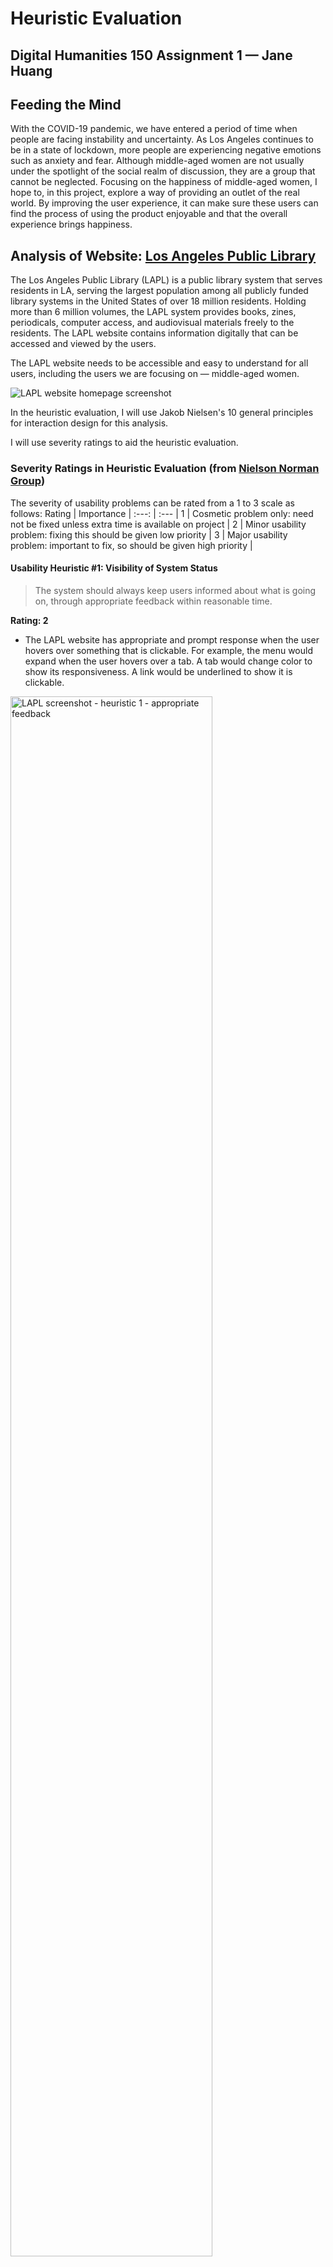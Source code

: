 # Heuristic Evaluation
## Digital Humanities 150 Assignment 1 — Jane Huang

## Feeding the Mind

With the COVID-19 pandemic, we have entered a period of time when people are facing instability and uncertainty. As Los Angeles continues to be in a state of lockdown, more people are experiencing negative emotions such as anxiety and fear. Although middle-aged women are not usually under the spotlight of the social realm of discussion, they are a group that cannot be neglected. Focusing on the happiness of middle-aged women, I hope to, in this project, explore a way of providing an outlet of the real world. By improving the user experience, it can make sure these users can find the process of using the product enjoyable and that the overall experience brings happiness.

## Analysis of Website: [Los Angeles Public Library](lapl.org)

The Los Angeles Public Library (LAPL) is a public library system that serves residents in LA, serving the largest population among all publicly funded library systems in the United States of over 18 million residents. Holding more than 6 million volumes, the LAPL system provides books, zines, periodicals, computer access, and audiovisual materials freely to the residents. The LAPL website contains information digitally that can be accessed and viewed by the users.

The LAPL website needs to be accessible and easy to understand for all users, including the users we are focusing on — middle-aged women.

![LAPL website homepage screenshot](lapl-screenshot-home.png) 

In the heuristic evaluation, I will use Jakob Nielsen's 10 general principles for interaction design for this analysis.

I will use severity ratings to aid the heuristic evaluation. 

### Severity Ratings in Heuristic Evaluation (from [Nielson Norman Group](https://www.nngroup.com/articles/how-to-rate-the-severity-of-usability-problems/))
The severity of usability problems can be rated from a 1 to 3 scale as follows:
Rating  | Importance  |
:---: | :---  |
1  | Cosmetic problem only: need not be fixed unless extra time is available on project  |
2  | Minor usability problem: fixing this should be given low priority  |
3  | Major usability problem: important to fix, so should be given high priority  |


#### Usability Heuristic #1: Visibility of System Status
>The system should always keep users informed about what is going on, through appropriate feedback within reasonable time.

**Rating: 2**
* The LAPL website has appropriate and prompt response when the user hovers over something that is clickable. For example, the menu would expand when the user hovers over a tab. A tab would change color to show its responsiveness. A link would be underlined to show it is clickable.
<img src="lapl-screenshot-uh1-hoverresponse.png" alt="LAPL screenshot - heuristic 1 - appropriate feedback" width="80%">

* However, the user needs to have experience with web products, and have good vision in order to detect every function. For some functions, the website has low visibility of the system status since the icon is too small, so it is difficult for the user to spot the possible actions they can perform.
<img src="lapl-screenshot-uh1-icontoosmall.png" alt="LAPL screenshot - heuristic 1 - low visability" width="80%">

**Recommendation:**
* Some feedback should have increased visibility, such as a more drastic change of colors.

* Some functions should be more visible for users to find in order to make use of those functions; for example, a filter bar on the left of the screen should have more visible \[+\](for expanding) and \[-\] [-] (for collapsing) icons.


#### Usability Heuristic #2: Match Between the System and the Real World
>The system should speak the users' language, with words, phrases and concepts familiar to the user, rather than system-oriented terms. Follow real-world conventions, making information appear in a natural and logical order.

**Rating: 2**
* The LAPL website follows real-world conventions in general. For example, the main page has a collection of information and makes use of a menu bar to contain shortcuts to subpages. The main page also serves as an eye-catching page of the product that allows user to decide if there are contents that catch their eyes.

* The website has too much information, which can be overwhelming to the user. If a user is not used to viewing a digital site with loads of information, the user can be confused. It is different from a more traditional form of media or books that it presents too much information on one page.

**Recommendation:**
* The website should consider putting less information on one page, so that every feature can be presented in a more conspicuous way. Otherwise, some good features can be neglected by the users who need them.

* Consider mimicking an actual library, or the status of an actual book - this would enhance the user experience for elder users as they would be more used to a skeuomorphic design.


#### Usability Heuristic #3: User control and freedom
>Users often choose system functions by mistake and will need a clearly marked "emergency exit" to leave the unwanted state without having to go through an extended dialogue. Support undo and redo.

**Rating: 1**
* Being a website that exists within a web browser, it naturally has the function of going back to a page that the user has previously browsed, therefore allowing the user to "exit" the current page quite easily.
<img src="lapl-screenshot-uh3-backtopage.png" alt="LAPL screenshot - heuristic 3 - undos in browser" width="80%">

* If users are redirected to a new page in a new tab, they can still access the previous tab/tabs by clicking on them.
<img src="lapl-screenshot-uh3-browsertabs.png" alt="LAPL screenshot - heuristic 3 - changing between tabs" width="80%">

**Recommendation:**
* Consider letting the menu bar with the drop-down list be consistently fixed on every page, so that users can easily go to the pages they have been to before.


#### Usability Heuristic #4: Consistency and standards
>Users should not have to wonder whether different words, situations, or actions mean the same thing. Follow platform conventions.

**Rating: 2**
* The website follows many design conventions and standards, which makes it intuitive for the user. For example, the search bar is located on the top right of the page (consistent with the convention that search bars are usually shown on the top right or middle), with a text box and a magnifying class icon (universally used for search icon).

* There are some minor issues that can potentially make the user confused. For example, in the "Schedule Your Pickup" page, the menu on the right has collapsing and expanding icons. They are against user experience convention: the arrow should be pointing down when the list is collapsed and up when the list is expanded.
<img src="lapl-screenshot-uh4-inconsistency.png" alt="LAPL screenshot - heuristic 4 - inconsistency with convention" width="80%">


**Recommendation:**
* Some details should be redesigned to make the user experience more smooth and intuitive. As little as the direction of arrows can change how the user thinks and behaves.

#### Usability Heuristic #5: Error prevention
>Even better than good error messages is a careful design which prevents a problem from occurring in the first place. Either eliminate error-prone conditions or check for them and present users with a confirmation option before they commit to the action.

**Rating: 3**
* There is lacking error prevention for the user logging in. For example, when the user tries to put more digits in the text box intended for only 4 digits (of phone number), there is no error message stopping the user. Therefore, the user may waste time on figuring out what has been wrong with out the system's warning.
<img scr="lapl-screenshot-uh5-noerrorprevention.png" alt="LAPL screenshot - heuristic 5 - lacking of error prevention">

**Recommendation:**
* Add error prevention to prevent users from going to the next step while inputting the wrong information and spending time figuring out their mistake.


#### Usability Heuristic #6: Recognition rather than recall
>Minimize the user's memory load by making objects, actions, and options visible. The user should not have to remember information from one part of the dialogue to another. Instructions for use of the system should be visible or easily retrievable whenever appropriate.

**Rating: 2**
* There is a lot of redirection of links to other websites (some difficult to tell what it specifically does). Users can easily lose track of which website they should be on. The new links are often opened in a new tab, so users may be confused about when they should go back to the previous page or search for the other tabs.
  * For example, when the user tries to schedule a pickup from a library branch, they are redirected to https://curbside.capiratech.com/?code=laplcaus. It is difficult to remember which library this is, etc. since there is no explicit indication.
<img src="lapl-screenshot-uh6-redirection.png" alt="LAPL screenshot - heuristic 6 - redirection of site" width="80%">

**Recommendation:**
* This is more about how ample and complicated the LAPL system is. The site can improve by making the tabs with links redirection more visible and more organized.


#### Usability Heuristic #7: Flexibility and efficiency of use
>Accelerators — unseen by the novice user — may often speed up the interaction for the expert user such that the system can cater to both inexperienced and experienced users. Allow users to tailor frequent actions.

**Rating: 2**
* The flexibility of the LAPL website is low, and users are not able to tailor frequent actions. However, the shortcuts provided by the website browser might be sufficient for experienced users to perform many actions efficiently.

**Recommendation:**
* Consider adding flexibility or making more accelerator available to users with good browser compatibility.


#### Usability Heuristic #8: Aesthetic and minimalist design
>Dialogues should not contain information which is irrelevant or rarely needed. Every extra unit of information in a dialogue competes with the relevant units of information and diminishes their relative visibility.

**Rating: 3**
* The LAPL website provides too much information on each page that the user can easily get confused or lose their focus. This drastically diminishes the relative visibility of units of information.

* The design, aesthetically, is quite old-fashioned compared to modern design trends. It does not provide a visually pleasing experience to users, which can cause fatigue.

**Recommendation:**
* It would be good to redesign the website after creating a style guide that references modern design methods. It is also important to take note of the idea of minimalist design, and redesign the website with better presentation of information.


#### Usability Heuristic #9: Help users recognize, diagnose, and recover from errors
>Error messages should be expressed in plain language (no codes), precisely indicate the problem, and constructively suggest a solution.

**Rating: 2**
* There are hardly any error messages displayed on the website, which is in fact not efficient. It makes the user more difficult to recover from an error. For example, when the user clicks on "search" or "filter" without typing anything in the search bar, it will still take the user to the next page. It can therefore cause confusion.

**Recommendation:**
* Set more error messages, that can help users recognize, diagnose, and recover from errors. For example, if the user try to search from the Library Catalog without inputting anything, stop them before entering the search (to avoid the uneccessary "No search results found").


#### Usability Heuristic #10: Help and documentation
>Even though it is better if the system can be used without documentation, it may be necessary to provide help and documentation. Any such information should be easy to search, focused on the user's task, list concrete steps to be carried out, and not be too large.

**Rating: 2**
* Help is provided through a "How Do I" page, documenting potential problems listed and organized in FAQ format. The page provides answers to those questions from "How do I get a library card?" to "How do I download e-materials?", which are very helpful to users. However, some inexperienced users could potentially still be confused because the answers are too succinct for them.
<img src="lapl-screenshot-uh10-helpdoc.png" alt="LAPL screenshot - heuristic 10 - help and documentation page" width="80%">

**Recommendation:**

* To accommodate for all users, the help and documentation can be more detailed, providing step-by-step guidance to users that may need help.


-----


## Analysis of APP: Los Angeles Public Library (link to download provided [here](https://www.lapl.org/app))

The Los Angeles Public Library APP is another official virtual way to access the LAPL system. It is a mobile APP designed to be accessed on a smartphone; the LAPL promote this APP on its website with "Take the Los Angeles Public Library Everywhere You Go!" Therefore, the APP is meant to provide a convenient and accessible way to interact with the LAPL system. The main functions of the APP include:
* Searching the library catalog and reserve items,
* Managing your checkouts and holds,
* Accessing your digital library card, and
* Viewing upcoming events at your local library
at the palm of your hand.

The LAPL APP should be designed for all its library patrons as potential users.

<img src="lapl-app-screenshot-home.png" alt="LAPL APP homepage screenshot" width="50%">

In the heuristic evaluation, I will use Jakob Nielsen's 10 general principles for interaction design for this analysis.

I will use severity ratings to aid the heuristic evaluation. 


#### Usability Heuristic #1: Visibility of System Status
>The system should always keep users informed about what is going on, through appropriate feedback within reasonable time.

**Rating: 2**
* The LAPL APP is quite responsive from the point of view of a user. When a page loads, there would be a loading icon in the middle of the screen to indicate that something is happening.

* The loading time is a bit long compare to other APPs - this is related to the server, internet connection, etc.

**Recommendation:**
* It would be better if the loading time is shorter - the shorter the better - the more responsive, the more likely a user is going to stick on the APP!


#### Usability Heuristic #2: Match Between the System and the Real World
>The system should speak the users' language, with words, phrases and concepts familiar to the user, rather than system-oriented terms. Follow real-world conventions, making information appear in a natural and logical order.

**Rating: 1**
* The icons are clear since they illustrate the meaning of quite well. In this way, the user can be well informed by the icon and the description down below what page they are clicking into.
<img src="lapl-app-screenshot-uh2-familiarillustrations.png" alt="LAPL APP screenshot - heuristic 2 - familiar illustrations to users" width="40%">

**Recommendation:**
* The presentation can be more dynamic - the real world often present information dynamically. For example, there can be more layers of information, which is consistent with the user's understanding of systems.


#### Usability Heuristic #3: User control and freedom
>Users often choose system functions by mistake and will need a clearly marked "emergency exit" to leave the unwanted state without having to go through an extended dialogue. Support undo and redo.

**Rating: 3**
* Users, for the most part, can easily go back to the previous page. However, in the case when a page is loading, the user is stuck on the page, unable to go back or perform any action if they want to "exit" the situation. This is problematic when the page is taking a long time to load.
<img src="lapl-app-screenshot-uh3-loading page.png" alt="LAPL APP screenshot - heuristic 3 - unable to go back from the loading page" width="40%">

**Recommendation:**
* Allowing the user to leave the page and go back when a page is loading is an essential feature that needs to be fixed quickly for this APP. Make sure that the user always have a way out (without having to restart the APP)!


#### Usability Heuristic #4: Consistency and standards
>Users should not have to wonder whether different words, situations, or actions mean the same thing. Follow platform conventions.

**Rating: 2**
* In general, the APP is simple that it provides icons that the user can click on. However, upon clicking, some icons will redirect the user to a web link, while others results in a page in the APP.

**Recommendation:**
* It would be better to indicate whether a link will direct the user to a page built in the APP or a webpage before the user clicks on it. Also, the APP can be more consistent by building more built-in functions in the APP.


#### Usability Heuristic #5: Error prevention
>Even better than good error messages is a careful design which prevents a problem from occurring in the first place. Either eliminate error-prone conditions or check for them and present users with a confirmation option before they commit to the action.

**Rating: 2**
* There is no error prevention in the APP. When the user is trying to put in log-in information, there is no warning until the user hits "confirm."

**Recommendation:**
* Put in some error prevention for areas where user input is needed. For example, the text box requiring a 4-digit pin can restrict its input to 4 digits.


#### Usability Heuristic #6: Recognition rather than recall
>Minimize the user's memory load by making objects, actions, and options visible. The user should not have to remember information from one part of the dialogue to another. Instructions for use of the system should be visible or easily retrievable whenever appropriate.

**Rating: 2**
* When the user enters an inner page, there appears to be a "home" icon in the tab bar, allowing the user to go back to the previous page.

* There lacks a menu bar that exist across all pages for which the user can easily check which page they are currently on and where they came from.

**Recommendation:**
* A menu bar can be added on the left of the screen, which provides an overview of which place, or which sub-page the user is on.


#### Usability Heuristic #7: Flexibility and efficiency of use
>Accelerators — unseen by the novice user — may often speed up the interaction for the expert user such that the system can cater to both inexperienced and experienced users. Allow users to tailor frequent actions.

**Rating: 2**
* There is no design of accelerators such that inexperienced or experienced users are faced with the same functionalities.

**Recommendation:**
* Consider adding function that can speed up the interaction for the expert user. However, there are not many functions in the mobile APP, so even without accelerators or shortcuts, the functions can be accessed quite directly.


#### Usability Heuristic #8: Aesthetic and minimalist design
>Dialogues should not contain information which is irrelevant or rarely needed. Every extra unit of information in a dialogue competes with the relevant units of information and diminishes their relative visibility.

**Rating: 2**
* This APP has a minimalist design, with 6 main icons to click into, and 2 icons on the tab bar. It is quite simple and clear. Even using it the first time, the user can quickly grasp its main functions.

* In terms of aesthetic, the use of color is quite random; moreover, the main color go astray the LAPL's official website, which makes it harder for users to form an impression. Also, the APP, in general, lacks aesthetic beauty (although it is not the priority), and it lacks any style that can make it more distinct or memorable.

**Recommendation:**
* While keeping the minimalist design, the APP should be redesigned with a more consistent and attention-grabbing aesthetic and style. The color should be treated with more care. For example, there can be a main color, consistent with the website, and one or more supplemental colors.


#### Usability Heuristic #9: Help users recognize, diagnose, and recover from errors
>Error messages should be expressed in plain language (no codes), precisely indicate the problem, and constructively suggest a solution.

**Rating: 1**
* In general, messages are clear and concise. They inform the user what the problem is.
<img src="lapl-app-screenshot-uh9-message.png" alt="LAPL APP screenshot - heuristic 19 - error message" width="40%">

**Recommendation:**
* Users may be more familiar to messages displayed in the middle of the screen on a mobile phone. However, messages displayed at the bottom is also clear and distinct.


#### Usability Heuristic #10: Help and documentation
>Even though it is better if the system can be used without documentation, it may be necessary to provide help and documentation. Any such information should be easy to search, focused on the user's task, list concrete steps to be carried out, and not be too large.

**Rating: 3**
* There is no help and documentation within the APP for the APP. Even though the APP does not have many functions, it is still necessary to provide guidance or some document for the user to refer to.

* The closest thing to help and documentation provided on this APP is an icon on the tab bar. If the user clicks on it, it provides the options "Call Us" and "Email Us." However, the contact information is not specific to inquiries of the LAPL APP itself, but it is rather for providing information for LAPL in general.
<img src="lapl-app-screenshot-uh10-contactus.png" alt="LAPL APP screenshot - heuristic 10 - contact us" width="40%">

**Recommendation:**

* Help and documentation is necessary! For an APP for a large library system having 18 million potential users, facing every type of user, it would be important to have some form of help that the user can easily refer to. For example, having a 'help' icon at the top right which allows easy access to a help documentation (or a Q&A page) would be good.

-----

### Reference
* Wikipedia: Los Angeles Public Library (https://en.wikipedia.org/wiki/Los_Angeles_Public_Library)
* Nielson Norman Group: 10 Usability Heuristics for User Interface Design (https://www.nngroup.com/articles/ten-usability-heuristics/)
* Nielson Norman Group: Severity Ratings for Usability Problems (https://www.nngroup.com/articles/how-to-rate-the-severity-of-usability-problems/)
* Los Angeles Public Library (https://www.lapl.org/)
* Los Angeles Public Library App (https://www.lapl.org/app)
